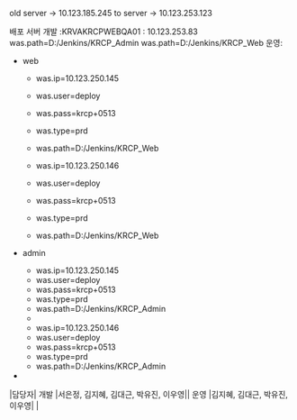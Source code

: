 old server -> 10.123.185.245
to server ->  10.123.253.123

배포 서버
개발 :KRVAKRCPWEBQA01 : 10.123.253.83
   was.path=D:/Jenkins/KRCP_Admin
   was.path=D:/Jenkins/KRCP_Web
운영:
- web
	- was.ip=10.123.250.145
	- was.user=deploy
	- was.pass=krcp+0513
	- was.type=prd
	- was.path=D:/Jenkins/KRCP_Web
	
	- was.ip=10.123.250.146
	- was.user=deploy
	- was.pass=krcp+0513
	- was.type=prd
	- was.path=D:/Jenkins/KRCP_Web
	
- admin
	- was.ip=10.123.250.145
	- was.user=deploy
	- was.pass=krcp+0513
	- was.type=prd
	- was.path=D:/Jenkins/KRCP_Admin
	-
	- was.ip=10.123.250.146
	- was.user=deploy
	- was.pass=krcp+0513
	- was.type=prd
	- was.path=D:/Jenkins/KRCP_Admin
- 

|담당자|
개발 |서은정, 김지혜, 김대근, 박유진, 이우영||
운영 |김지혜, 김대근, 박유진, 이우영|   |